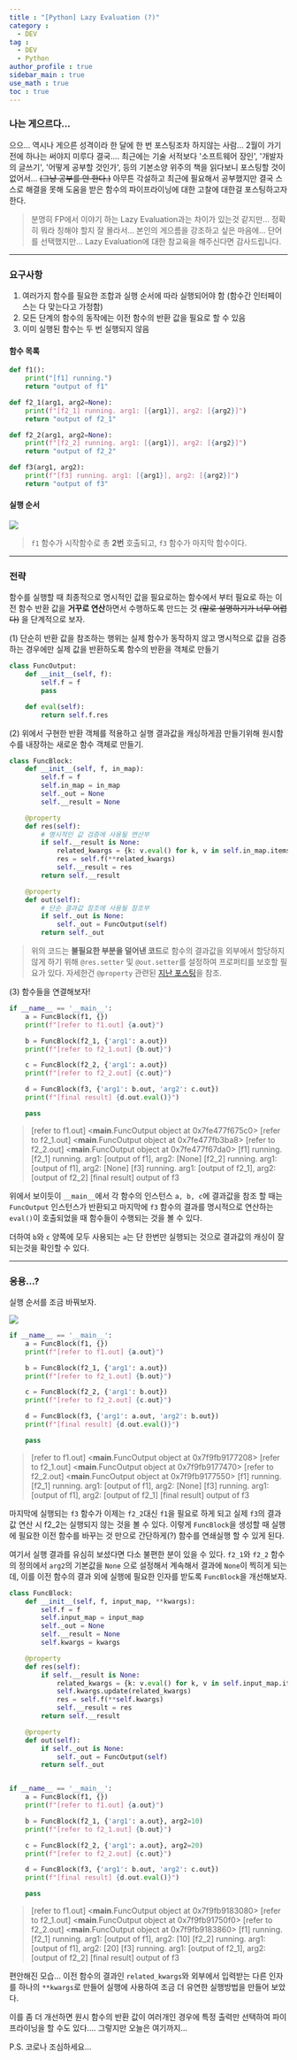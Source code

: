 ```yaml
---
title : "[Python] Lazy Evaluation (?)"
category :
  - DEV
tag :
  - DEV
  - Python
author_profile : true
sidebar_main : true
use_math : true
toc : true
---
```


### 나는 게으르다...

으으... 역시나 게으른 성격이라 한 달에 한 번 포스팅조차 하지않는 사람... 2월이 가기 전에 하나는 써야지 미루다 결국....
최근에는 기술 서적보다 '소프트웨어 장인', '개발자의 글쓰기', '어떻게 공부할 것인가', 등의 기본소양 위주의 책을 읽다보니 포스팅할 것이 없어서... ~~(그냥 공부를 안 한다.)~~
아무튼 각설하고 최근에 필요해서 공부했지만 결국 스스로 해결을 못해 도움을 받은 함수의 파이프라이닝에 대한 고찰에 대한걸 포스팅하고자 한다.

> 분명히 FP에서 이야기 하는 Lazy Evaluation과는 차이가 있는것 같지만... 정확히 뭐라 칭해야 할지 잘 몰라서... 본인의 게으름을 강조하고 싶은 마음에... 단어를 선택했지만... Lazy Evaluation에 대한 참교육을 해주신다면 감사드립니다.

---

### 요구사항

1. 여러가지 함수를 필요한 조합과 실행 순서에 따라 실행되어야 함 (함수간 인터페이스는 다 맞는다고 가정함)
2. 모든 단계의 함수의 동작에는 이전 함수의 반환 값을 필요로 할 수 있음
3. 이미 실행된 함수는 두 번 실행되지 않음

#### 함수 목록
```python
def f1():
    print("[f1] running.")
    return "output of f1"

def f2_1(arg1, arg2=None):
    print(f"[f2_1] running. arg1: [{arg1}], arg2: [{arg2}]")
    return "output of f2_1"

def f2_2(arg1, arg2=None):
    print(f"[f2_2] running. arg1: [{arg1}], arg2: [{arg2}]")
    return "output of f2_2"

def f3(arg1, arg2):
    print(f"[f3] running. arg1: [{arg1}], arg2: [{arg2}]")
    return "output of f3"
```

#### 실행 순서
[![](https://mermaid.ink/img/eyJjb2RlIjoiZ3JhcGggTFJcblx0ZjEgLS0-IGYyXzFcbiAgZjEgLS0-IGYyXzJcbiAgZjJfMSAtLT4gZjNcbiAgZjJfMiAtLT4gZjMiLCJtZXJtYWlkIjp7InRoZW1lIjoiZGVmYXVsdCJ9LCJ1cGRhdGVFZGl0b3IiOmZhbHNlfQ)](https://mermaid-js.github.io/mermaid-live-editor/#/edit/eyJjb2RlIjoiZ3JhcGggTFJcblx0ZjEgLS0-IGYyXzFcbiAgZjEgLS0-IGYyXzJcbiAgZjJfMSAtLT4gZjNcbiAgZjJfMiAtLT4gZjMiLCJtZXJtYWlkIjp7InRoZW1lIjoiZGVmYXVsdCJ9LCJ1cGRhdGVFZGl0b3IiOmZhbHNlfQ)

> `f1` 함수가 시작함수로 총 **2번** 호출되고, `f3` 함수가 마지막 함수이다.

---

### 전략

함수를 실행할 때 최종적으로 명시적인 값을 필요로하는 함수에서 부터 필요로 하는 이전 함수 반환 값을 **거꾸로 연산**하면서 수행하도록 만드는 것 ~~(말로 설명하기가 너무 어렵다)~~ 을 단계적으로 보자.

(1) 단순히 반환 값을 참조하는 행위는 실제 함수가 동작하지 않고 명시적으로 값을 검증하는 경우에만 실제 값을 반환하도록 함수의 반환을 객체로 만들기

```python
class FuncOutput:
    def __init__(self, f):
        self.f = f
        pass

    def eval(self):
        return self.f.res
```

(2) 위에서 구현한 반환 객체를 적용하고 실행 결과값을 캐싱하게끔 만들기위해 원시함수를 내장하는 새로운 함수 객체로 만들기.

```python
class FuncBlock:
    def __init__(self, f, in_map):
        self.f = f
        self.in_map = in_map
        self._out = None
        self.__result = None

    @property
    def res(self):
        # 명시적인 값 검증에 사용될 연산부
        if self.__result is None:
            related_kwargs = {k: v.eval() for k, v in self.in_map.items()}
            res = self.f(**related_kwargs)
            self.__result = res
        return self.__result

    @property
    def out(self):
        # 단순 결과값 참조에 사용될 참조부
        if self._out is None:
            self._out = FuncOutput(self)
        return self._out
```

> 위의 코드는 **불필요한 부분을 덜어낸 코드**로 함수의 결과값을 외부에서 할당하지 않게 하기 위해 `@res.setter` 및 `@out.setter`를 설정하여 프로퍼티를 보호할 필요가 있다. 자세한건 `@property` 관련된 [지난 포스팅](https://dopingcat.github.io/dev/003/)을 참조.

(3) 함수들을 연결해보자!
```python
if __name__ == '__main__':
    a = FuncBlock(f1, {})
    print(f"[refer to f1.out] {a.out}")

    b = FuncBlock(f2_1, {'arg1': a.out})
    print(f"[refer to f2_1.out] {b.out}")

    c = FuncBlock(f2_2, {'arg1': a.out})
    print(f"[refer to f2_2.out] {c.out}")

    d = FuncBlock(f3, {'arg1': b.out, 'arg2': c.out})
    print(f"[final result] {d.out.eval()}")

    pass
```
> [refer to f1.out] <__main__.FuncOutput object at 0x7fe477f675c0>
[refer to f2_1.out] <__main__.FuncOutput object at 0x7fe477fb3ba8>
[refer to f2_2.out] <__main__.FuncOutput object at 0x7fe477f67da0>
[f1] running.
[f2_1] running. arg1: [output of f1], arg2: [None]
[f2_2] running. arg1: [output of f1], arg2: [None]
[f3] running. arg1: [output of f2_1], arg2: [output of f2_2]
[final result] output of f3

위에서 보이듯이 `__main__`에서 각 함수의 인스턴스 `a, b, c`에 결과값을 참조 할 때는 `FuncOutput` 인스턴스가 반환되고 마지막에 `f3` 함수의 결과를 명시적으로 연산하는 `eval()`이 호출되었을 때 함수들이 수행되는 것을 볼 수 있다.

더하여 `b`와 `c` 양쪽에 모두 사용되는 `a`는 단 한번만 실행되는 것으로 결과값의 캐싱이 잘 되는것을 확인할 수 있다.

---

### 응용...?

실행 순서를 조금 바꿔보자.

[![](https://mermaid.ink/img/eyJjb2RlIjoiZ3JhcGggTFJcblx0ZjEgLS0-IGYyXzFcbiAgZjJfMSAtLT4gZjJfMlxuICBmMl8xIC0tPiBmM1xuICBmMSAtLT4gZjMiLCJtZXJtYWlkIjp7InRoZW1lIjoiZGVmYXVsdCJ9LCJ1cGRhdGVFZGl0b3IiOmZhbHNlfQ)](https://mermaid-js.github.io/mermaid-live-editor/#/edit/eyJjb2RlIjoiZ3JhcGggTFJcblx0ZjEgLS0-IGYyXzFcbiAgZjJfMSAtLT4gZjJfMlxuICBmMl8xIC0tPiBmM1xuICBmMSAtLT4gZjMiLCJtZXJtYWlkIjp7InRoZW1lIjoiZGVmYXVsdCJ9LCJ1cGRhdGVFZGl0b3IiOmZhbHNlfQ)

```python
if __name__ == '__main__':
    a = FuncBlock(f1, {})
    print(f"[refer to f1.out] {a.out}")

    b = FuncBlock(f2_1, {'arg1': a.out})
    print(f"[refer to f2_1.out] {b.out}")

    c = FuncBlock(f2_2, {'arg1': b.out})
    print(f"[refer to f2_2.out] {c.out}")

    d = FuncBlock(f3, {'arg1': a.out, 'arg2': b.out})
    print(f"[final result] {d.out.eval()}")

    pass
```
> [refer to f1.out] <__main__.FuncOutput object at 0x7f9fb9177208>
[refer to f2_1.out] <__main__.FuncOutput object at 0x7f9fb9177470>
[refer to f2_2.out] <__main__.FuncOutput object at 0x7f9fb9177550>
[f1] running.
[f2_1] running. arg1: [output of f1], arg2: [None]
[f3] running. arg1: [output of f1], arg2: [output of f2_1]
[final result] output of f3

마지막에 실행되는 `f3` 함수가 이제는 `f2_2`대신 `f1`을 필요로 하게 되고 실제 `f3`의 결과 값 연산 시 f2_2는 실행되지 않는 것을 볼 수 있다. 이렇게 `FuncBlock`을 생성할 때 실행에 필요한 이전 함수를 바꾸는 것 만으로 간단하게(?) 함수를 연쇄실행 할 수 있게 된다.

여기서 실행 결과를 유심히 보셨다면 다소 불편한 분이 있을 수 있다. `f2_1`와 `f2_2` 함수의 정의에서 `arg2`의 기본값을 `None` 으로 설정해서 계속해서 결과에 `None`이 찍히게 되는데, 이를 이전 함수의 결과 외에 실행에 필요한 인자를 받도록 `FuncBlock`을 개선해보자.

```python
class FuncBlock:
    def __init__(self, f, input_map, **kwargs):
        self.f = f
        self.input_map = input_map
        self._out = None
        self.__result = None
        self.kwargs = kwargs

    @property
    def res(self):
        if self.__result is None:
            related_kwargs = {k: v.eval() for k, v in self.input_map.items()}
            self.kwargs.update(related_kwargs)
            res = self.f(**self.kwargs)
            self.__result = res
        return self.__result

    @property
    def out(self):
        if self._out is None:
            self._out = FuncOutput(self)
        return self._out


if __name__ == '__main__':
    a = FuncBlock(f1, {})
    print(f"[refer to f1.out] {a.out}")

    b = FuncBlock(f2_1, {'arg1': a.out}, arg2=10)
    print(f"[refer to f2_1.out] {b.out}")

    c = FuncBlock(f2_2, {'arg1': a.out}, arg2=20)
    print(f"[refer to f2_2.out] {c.out}")

    d = FuncBlock(f3, {'arg1': b.out, 'arg2': c.out})
    print(f"[final result] {d.out.eval()}")

    pass
```
> [refer to f1.out] <__main__.FuncOutput object at 0x7f9fb9183080>
[refer to f2_1.out] <__main__.FuncOutput object at 0x7f9fb91750f0>
[refer to f2_2.out] <__main__.FuncOutput object at 0x7f9fb9183860>
[f1] running.
[f2_1] running. arg1: [output of f1], arg2: [10]
[f2_2] running. arg1: [output of f1], arg2: [20]
[f3] running. arg1: [output of f2_1], arg2: [output of f2_2]
[final result] output of f3

편안해진 모습...  이전 함수의 결과인 `related_kwargs`와 외부에서 입력받는 다른 인자를 하나의 `**kwargs`로 만들어 실행에 사용하여 조금 더 유연한 실행방법을 만들어 보았다.

이를 좀 더 개선하면 원시 함수의 반환 값이 여러개인 경우에 특정 출력만 선택하여 파이프라이닝을 할 수도 있다.... 그렇지만 오늘은 여기까지...

P.S. 코로나 조심하세요...